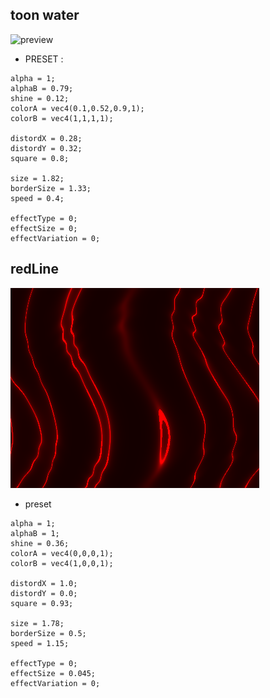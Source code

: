 ## toon water
![preview](https://dev-rocket.fr/files/shaderPreview/amazingFluide.gif)
- PRESET : 
```
alpha = 1;
alphaB = 0.79;
shine = 0.12;
colorA = vec4(0.1,0.52,0.9,1);
colorB = vec4(1,1,1,1);

distordX = 0.28;
distordY = 0.32;
square = 0.8;

size = 1.82;
borderSize = 1.33;
speed = 0.4;

effectType = 0;
effectSize = 0;
effectVariation = 0;
```
## redLine
![preview](https://github.com/jejegraille/Godot/blob/master/shader/amazingFluide/preview/redLine.gif)
- preset
```
alpha = 1;
alphaB = 1;
shine = 0.36;
colorA = vec4(0,0,0,1);
colorB = vec4(1,0,0,1);

distordX = 1.0;
distordY = 0.0;
square = 0.93;

size = 1.78;
borderSize = 0.5;
speed = 1.15;

effectType = 0;
effectSize = 0.045;
effectVariation = 0;
```
